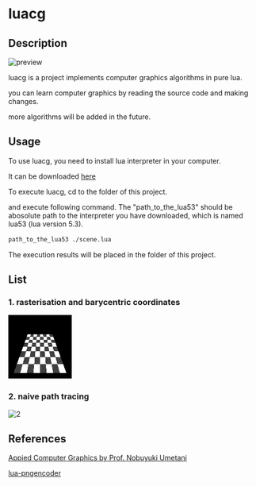 # luacg


## Description

![preview](./preview.png)

luacg is a project implements computer graphics algorithms in pure lua.

you can learn computer graphics by reading the source code and making changes.

more algorithms will be added in the future.

## Usage

To use luacg, you need to install lua interpreter in your computer.

It can be downloaded [here](https://sourceforge.net/projects/luabinaries/files/5.3.6/Tools%20Executables/)

To execute luacg, cd to the folder of this project.

and execute following command. The "path_to_the_lua53" should be abosolute path to the interpreter you have
downloaded, which is named lua53 (lua version 5.3).

```bash
path_to_the_lua53 ./scene.lua
```

The execution results will be placed in the folder of this project.

## List

### 1. rasterisation and  barycentric coordinates

![1](./pic/rasterize_preview.png)


### 2. naive path tracing

![2](./pic/raycast_preview.png)

## References

[Appied Computer Graphics by Prof. Nobuyuki Umetani](https://github.com/ACG-2024S/acg)

[lua-pngencoder](https://github.com/wyozi/lua-pngencoder)
